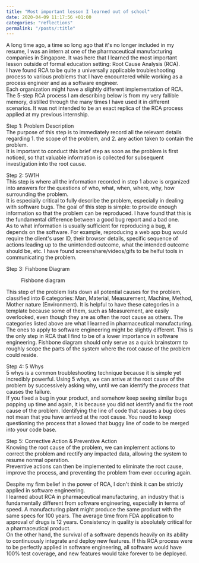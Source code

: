 ```yaml
---
title: "Most important lesson I learned out of school"
date: 2020-04-09 11:17:56 +01:00
categories: "reflections"
permalink: "/posts/:title"
---
```


A long time ago, a time so long ago that it's no longer included in my resume, I was an intern at one of the pharmaceutical manufacturing companies in Singapore. It was here that I learned the most important lesson outside of formal education setting: Root Cause Analysis (RCA).  
I have found RCA to be quite a universally applicable troubleshooting process to various problems that I have encountered while working as a process engineer and as a software engineer.  
Each organization might have a slightly different implementation of RCA. The 5-step RCA process I am describing below is from my very fallible memory, distilled through the many times I have used it in different scenarios. It was not intended to be an exact replica of the RCA process applied at my previous internship.

Step 1: Problem Description  
The purpose of this step is to immediately record all the relevant details regarding 1. the scope of the problem, and 2. any action taken to contain the problem.  
It is important to conduct this brief step as soon as the problem is first noticed, so that valuable information is collected for subsequent investigation into the root cause.

Step 2: 5W1H  
This step is where all the information recorded in step 1 above is organized into answers for the questions of who, what, when, where, why, how surrounding the problem.  
It is especially critical to fully describe the problem, especially in dealing with software bugs. The goal of this step is simple: to provide enough information so that the problem can be reproduced. I have found that this is the fundamental difference between a good bug report and a bad one.  
As to what information is usually sufficient for reproducing a bug, it depends on the software. For example, reproducing a web app bug would require the client's user ID, their browser details, specific sequence of actions leading up to the unintended outcome, what the intended outcome should be, etc. I have found screenshare/videos/gifs to be helful tools in communicating the problem.

Step 3: Fishbone Diagram

<figure>
  <img src="{{ site.url }}{{ site.baseurl }}/assets/files/fishbone.png" alt="">
  <figcaption>Fishbone diagram</figcaption>
</figure>
This step of the problem lists down all potential causes for the problem, classified into 6 categories: Man, Material, Measurement, Machine, Method, Mother nature (Environment). It is helpful to have these categories in a template because some of them, such as Measurement, are easily overlooked, even though they are as often the root cause as others.  
The categories listed above are what I learned in pharmaceutical manufacturing. The ones to apply to software engineering might be slightly different.  
This is the only step in RCA that I find to be of a lower importance in software engineering. Fishbone diagram should only serve as a quick brainstorm to roughly scope the parts of the system where the root cause of the problem could reside.

Step 4: 5 Whys  
5 whys is a common troubleshooting technique because it is simple yet incredibly powerful. Using 5 whys, we can arrive at the root cause of the problem by successively asking why, until we can identify the _process_ that causes the failure.  
If you fixed a bug in your product, and somehow keep seeing similar bugs popping up time and again, it is because you did not identify and fix the root cause of the problem. Identifying the line of code that causes a bug does not mean that you have arrived at the root cause. You need to keep questioning the process that allowed that buggy line of code to be merged into your code base.

Step 5: Corrective Action & Preventive Action  
Knowing the root cause of the problem, we can implement actions to correct the problem and rectify any impacted data, allowing the system to resume normal operation.  
Preventive actions can then be implemented to eliminate the root cause, improve the process, and preventing the problem from ever occuring again.

Despite my firm belief in the power of RCA, I don't think it can be strictly applied in software engineering.  
I learned about RCA in pharmaceutical manufacturing, an industry that is fundamentally different from software engineering, especially in terms of speed. A manufacturing plant might produce the same product with the same specs for 100 years. The average time from FDA application to approval of drugs is 12 years. Consistency in quality is absolutely critical for a pharmaceutical product.  
On the other hand, the survival of a software depends heavily on its ability to continuously integrate and deploy new features. If this RCA process were to be perfectly applied in software engineering, all software would have 100% test coverage, and new features would take forever to be deployed.
